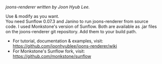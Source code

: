 _joons-renderer written by Joon Hyub Lee._

Use & modify as you want.  
You need Sunflow 0.07.3 and Janino to run joons-renderer from source code. I used Monkstone's version of Sunflow. Both are available as .jar files on the joons-renderer git repository. Add them to your build path.

* For tutorial, documentation & examples, visit: https://github.com/joonhyublee/joons-renderer/wiki  
* For Monkstone's Sunflow fork, visit: https://github.com/monkstone/sunflow
